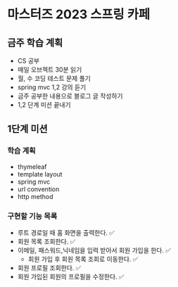 # 마스터즈 2023 스프링 카페

## 금주 학습 계획

- CS 공부
- 매일 오브젝트 30분 읽기
- 월, 수 코딩 테스트 문제 풀기
- spring mvc 1,2 강의 듣기
- 금주 공부한 내용으로 블로그 글 작성하기
- 1,2 단계 미션 끝내기

## 1단계 미션

### 학습 계획

- thymeleaf
- template layout
- spring mvc
- url convention
- http method

### 구현할 기능 목록

- 루트 경로일 때 홈 화면을 출력한다. ✅
- 회원 목록 조회한다. ✅
- 이메일, 패스워드,닉네임을 입력 받아서 회원 가입을 한다. ✅
    - 회원 가입 후 회원 목록 조회로 이동한다. ✅
- 회원 프로필 조회한다. ✅
- 회원 가입된 회원의 프로필을 수정한다. ✅
